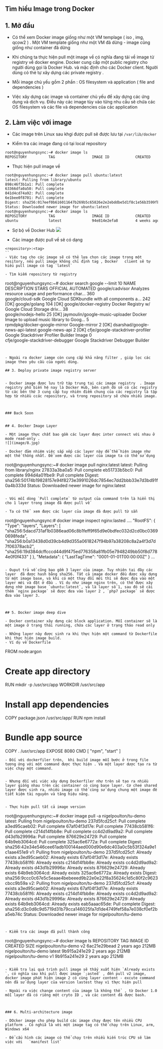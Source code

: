 
## Tìm hiểu Image trong Docker

## 1. Mở đầu

- Có thể xem Docker image giống như một VM templage ( iso , img, qcow2 ) . Một VM template giống như một VM đã dừng -  image cũng giống như container đã dừng
- Khi chũng ta thực hiện pull một image về  có nghĩa đang tải về image từ registry về docker engine. Docker cung cấp một public registry cho người dùng gọi là Docker Hub. và mặc định cho các Docker client. Người dùng có thẻ tự xây dựng các private registry .
- Mỗi image chủ yếu gồm 2 phần : OS filesystem và application ( file and dependencies )

- Việc xây dựng các image và container chủ yếu để xây dựng các ứng dụng và dịch vụ. Điều này các image tùy vào từng nhu cầu sẽ chứa các OS filesystem và các file và dependencies của các application 


## 2. Làm việc với image

- Các image trên Linux sau khgi được pull sẽ được lưu tại `/var/lib/docker`


- Kiểm tra các image đang có tại local repository
```bash
root@nguyenhungsync:~# docker image ls
REPOSITORY          TAG                 IMAGE ID            CREATED             SIZE

```


- Thực hiện pull image về

```bash
root@nguyenhungsync:~# docker image pull ubuntu:latest
latest: Pulling from library/ubuntu
898c46f3b1a1: Pull complete 
63366dfa0a50: Pull complete 
041d4cd74a92: Pull complete 
6e1bee0f8701: Pull complete 
Digest: sha256:017eef0b616011647b269b5c65826e2e2ebddbe5d1f8c1e56b3599fb14fabec8
Status: Downloaded newer image for ubuntu:latest
root@nguyenhungsync:~# docker image ls
REPOSITORY          TAG                 IMAGE ID            CREATED             SIZE
ubuntu              latest              94e814e2efa8        4 weeks ago         88.9MB

```

- Sợ bộ về Docker Hub
![](image/6.png)


- Các image được pull về sẽ có dạng 
```
<repository>:<tag>
``
- Việc tag cho các image sẽ có thẻ lựa chọn các image trong một resitory, nếu pull image không chỉ định tag , Docker   client sẽ tự hiểu pull image có tag `latest` 

- Tìm kiếm repository từ registry

```
root@nguyenhungsync:~# docker search google --limit 10
NAME                               DESCRIPTION                                     STARS               OFFICIAL            AUTOMATED
google/cadvisor                    Analyzes resource usage and performance char…   360                                     
google/cloud-sdk                   Google Cloud SDKbundle with all components a…   242                                     [OK]
google/golang                                                                      104                                     [OK]
google/docker-registry             Docker Registry w/ Google Cloud Storage driv…   38                                      
google/nodejs-hello                                                                25                                      [OK]
jaymoulin/google-music-uploader    Docker Image to upload music library to Goog…   5                                       
rpmdpkg/docker-google-mirror       Google-mirror                                   2                                       [OK]
dsarshad/google-news-api-latest    google-news-api                                 2                                       [OK]
cfje/google-stackdriver-profiler   Google Stackdriver Profiler Builder Image       0                                       
cfje/google-stackdriver-debugger   Google Stackdriver Debugger Builder
```


- Ngoài ra docker iamge còn cung cấp khả năng filter , giúp lọc các image theo yêu cầu của người dùng. 

## 3. Deploy private image registry server 


- Docker image được lưu trữ tập trung tại các image registry  . Image registry phổ biến hệ nay là Docker Hub, bên cạnh đó sẽ có các registry từ các bên thứ 3 cung cấp tuy nhiên điểm chung của các registry là tập hợp từ nhiều ccác repository, và trong repository sẽ chứa nhiều image. 



### Back Soon 


## 4. Docker Image Layer 

- Một image thực chất bao gồm các layer được inter connect với nhau ở mode read-only . 
![](image/8.jpg)

- Docker đảm nhiệm việc sắp xếp các layer này để thể hiện image như một thể thống nhất. Để xem được các layer của image ta có thể sử dụng
```
root@nguyenhungsync:~# docker image pull nginx:latest
latest: Pulling from library/nginx
27833a3ba0a5: Pull complete 
eb51733b5bc0: Pull complete 
994d4a01fbe9: Pull complete 
Digest: sha256:50174b19828157e94f8273e3991026dc7854ec7dd2bbb33e7d3bd91f0a4b333d
Status: Downloaded newer image for nginx:latest

```

- Với mỗi dòng `Pull complete` từ output của command trên là hiển thị cho 1 layer trong image đã được pull về

- Ta có thể  xem được các layer của image đã được pull từ sẵn 
```
root@nguyenhungsync:# docker image inspect nginx:lasted
....
    "RootFS": {
            "Type": "layers",
            "Layers": [
                "sha256:5dacd731af1b0386ead06c8b1feff9f65d9e0bdfec032d2cd0bc03690698feda",
                "sha256:b0a13438d0d39cb4d9d355a0618247f94b97a38208c8a2a4f3d7d7f06378acb2",
                "sha256:19d384dcffcccd44d9f475ed776358a81fb05e7948249bb50f8d7784e0f0f433"
            ]
        },
        "Metadata": {
            "LastTagTime": "0001-01-01T00:00:00Z"
        }
...
```

- Ouput trả về cũng bao gồm 3 layer của image. Tuy nhiên tại đây các layer  đã được hash bằng sha256. Tất cả image docker đều được xây dựng từ một image base, và khi có một thay đổi mới thì sẽ được đưa vào một layer mới và đặt ở đầu . Ví dụ như image nginx trên, có thể được xây dựng nhờ image base `ubuntu:latest`, và là layer số 1, sau đó sẽ cài thêm `nginx package` sẽ được đưa vào layer 2 , `php7 package` sẽ được đưa vào layer 3. 



## 5. Docker image deep dive

- Docker container xây dựng các block application. Mỗi container sẽ là một image ở trạng thái running, chứa các layer ở trạng tháo read only

- Những layer này được sinh ra khi thực hiện một command từ Dockerfile khi thực hiện image build. 
- Ví dụ về Dockerfile
```
FROM node:argon
# Create app directory
RUN mkdir -p /usr/src/app
WORKDIR /usr/src/app
# Install app dependencies
COPY package.json /usr/src/app/
RUN npm install
# Bundle app source
COPY . /usr/src/app
EXPOSE 8080
CMD [ "npm", "start" ]
```
- Đối với dockerfiler trên,  khi build image mỗi bước ở trong file tương ứng với một command được thực hiện . Và một layer dược tạo ra từ việc chạy một command. 


- Nhưng đối với việc xây dựng Dockerfiler như trên sẽ tạo ra nhiều layer giống nhau trên các container có cùng base layer. Cơ cheé shared layer được sinh ra, nhiều image có thể cùng sử dụng chung một image để tiết kiệm tài nguyên và tăng hiệu năng. 


- Thực hiện pull tất cả image version 
```
root@nguyenhungsync:~# docker image pull -a nigelpoulton/tu-demo
latest: Pulling from nigelpoulton/tu-demo
237d5fcd25cf: Pull complete 
a3ed95caeb02: Pull complete 
67af04f3d17e: Pull complete 
77438cb581f6: Pull complete 
c214d14fbb8e: Pull complete 
cc4d2d9ad9a2: Pull complete 
d43d1b29996a: Pull complete 
876629e24729: Pull complete 
64b9eb3064cd: Pull complete 
325ac6e6772a: Pull complete 
Digest: sha256:42e34e546cee61adb100144aed000d90e6dc403a0c5b53f324a9e1c1aae451e9
v1: Pulling from nigelpoulton/tu-demo
237d5fcd25cf: Already exists 
a3ed95caeb02: Already exists 
67af04f3d17e: Already exists 
77438cb581f6: Already exists 
c214d14fbb8e: Already exists 
cc4d2d9ad9a2: Already exists 
d43d1b29996a: Already exists 
876629e24729: Already exists 
64b9eb3064cd: Already exists 
325ac6e6772a: Already exists 
Digest: sha256:9ccc0c67e5c5eaae4bebeeed9b22e0e22f8a35624c1d5c80f2c9623cbcc9b59a
v2: Pulling from nigelpoulton/tu-demo
237d5fcd25cf: Already exists 
a3ed95caeb02: Already exists 
67af04f3d17e: Already exists 
77438cb581f6: Already exists 
c214d14fbb8e: Already exists 
cc4d2d9ad9a2: Already exists 
d43d1b29996a: Already exists 
876629e24729: Already exists 
64b9eb3064cd: Already exists 
eab5aaac65de: Pull complete 
Digest: sha256:d3c0d8c9d5719d31b79cca146025fa7d1de4749fef58a7e038cf0ef2ba5eb74c
Status: Downloaded newer image for nigelpoulton/tu-demo


```


- Kiểm tra các image đã pull thành công

```
root@nguyenhungsync:~# docker image ls
REPOSITORY             TAG                 IMAGE ID            CREATED             SIZE
nigelpoulton/tu-demo   v2                  6ac21e29bead        2 years ago         212MB
nigelpoulton/tu-demo   latest              9b915a241e29        2 years ago         212MB
nigelpoulton/tu-demo   v1                  9b915a241e29        2 years ago         212MB

```

- Kiểm tra lại quá trình pull image sẽ thấy xuất hiện `Already exists `, có nghĩa sau khi pull được image `;asted` , đến pull v2 image, docker image phát hiện image 2 có cùng layer content - excute command nên đã sử dụng layer của version lastest thay vì thực hiện pull 

- Ngoài ra việc change content của image là không thể  , từ Docker 1.0 mỗi layer đã có riêng một cryto ID , và các content đã được bash. 



### 6. Multi-architecture image 

- DOcker image cho phép build các image chạy được tên nhiều CPU platform . Có nghiã là với một image tag có thể chạy trên Linux, arm, Windows x64

- Để cấu hình các image có thể chạy trên nhiều kiến trúc CPU sẽ làm việc với   `manifest list`